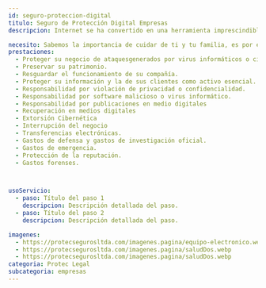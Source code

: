 ```yaml
---
id: seguro-proteccion-digital
titulo: Seguro de Protección Digital Empresas
descripcion: Internet se ha convertido en una herramienta imprescindible para todas las empresas del mundo en cualquier campo de acción, muy útil para ampliar su mercado y suplir diversas necesidades, desde comunicarle sus servicios a un interesado y alojar información, hasta recolectar datos personales de clientes potenciales.​ La realidad, sin embargo, es que la actividad en la web conlleva riesgos que aumentan en la medida en que se descubren novedosas formas de asaltar l​​a información y la presencia de las empresas y sus clientes en la r​ed. Si alguien entra sin autorización al sistem​a de información de su compañía y roba o daña datos importantes, está siendo víctima de delitos informáticos y es fundamental que, frente situaciones como estas, cuente con un respaldo para no perder la tranquilidad. Para que no ponga en riesgo uno de sus activos más valiosos, como lo es la información, y con ello toda la actividad de su compañía, le presentamos nuestro Seguro de Protección Digital Empresas, la mejor opción para su bienestar y el de sus clientes. ​​​​​​

necesito: Sabemos la importancia de cuidar de ti y tu familia, es por ello que, te brindamos las mejores opciones que te permitirán disfrutar de los momentos más especiales de tu vida con tranquilidad.
prestaciones: 
  - Proteger su negocio de ataques​generados por virus informáticos o ciberdelincuentes.
  - Preservar su patrimonio.
  - Resguardar el funcionamiento de su compañía.
  - Proteger​ su información y la de sus clientes como activo esencial.
  - Responsabilidad por violación de privacidad o confidencialidad.
  - Responsabilidad por software malicioso o virus informático.
  - Responsabilidad por publicaciones en medio digitales
  - Recuperación en medios digitales
  - Extorsión Cibernética
  - Interrupción del negocio
  - Transferencias electrónicas.
  - Gastos de defensa y gastos de investigación oficial.
  - Gastos de emergencia.
  - Protección de la reputación.
  - Gastos forenses.



usoServicio:
  - paso: Título del paso 1
    descripcion: Descripción detallada del paso.
  - paso: Título del paso 2
    descripcion: Descripción detallada del paso.

imagenes:
  - https://protecsegurosltda.com/imagenes.pagina/equipo-electronico.webp
  - https://protecsegurosltda.com/imagenes.pagina/saludDos.webp
  - https://protecsegurosltda.com/imagenes.pagina/saludDos.webp
categoria: Protec Legal
subcategoria: empresas
---
```

